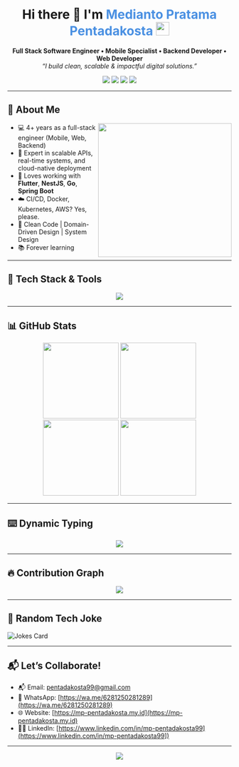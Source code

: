 <h1 align="center">
  Hi there 👋 I'm <span style="color:#4A90E2">Medianto Pratama Pentadakosta</span>
  <img src="https://media.giphy.com/media/hvRJCLFzcasrR4ia7z/giphy.gif" width="30px"/>
</h1>

<p align="center">
  <strong>Full Stack Software Engineer • Mobile Specialist • Backend Developer • Web Developer</strong><br/>
  <em>“I build clean, scalable & impactful digital solutions.”</em>
</p>

<p align="center">
    <a href="mailto:pentadakosta99@gmail.com"><img src="https://img.shields.io/badge/email-pentadakosta99@gmail.com-red?style=for-the-badge&logo=gmail"></a>
    <a href="https://wa.me/6281250281289" target="_blank"><img src="https://img.shields.io/badge/WhatsApp-25D366?style=for-the-badge&logo=whatsapp&logoColor=white" /></a>
    <a href="https://www.linkedin.com/in/mp-pentadakosta99"><img src="https://img.shields.io/badge/linkedin-Connect-blue?style=for-the-badge&logo=linkedin"></a>
    <a href="https://mp-pentadakosta.my.id"><img src="https://img.shields.io/badge/portfolio-Visit-black?style=for-the-badge&logo=vercel"></a>

</p>

---

## 🧠 About Me

<img align="right" src="https://media.giphy.com/media/qgQUggAC3Pfv687qPC/giphy.gif" width="300" />

- 💻 4+ years as a full-stack engineer (Mobile, Web, Backend)
- 🚀 Expert in scalable APIs, real-time systems, and cloud-native deployment
- 🧰 Loves working with **Flutter**, **NestJS**, **Go**, **Spring Boot**
- ☁️ CI/CD, Docker, Kubernetes, AWS? Yes, please.
- 🎯 Clean Code | Domain-Driven Design | System Design
- 📚 Forever learning

---

## 🔧 Tech Stack & Tools

<p align="center">
  <img src="https://skillicons.dev/icons?i=flutter,react,nestjs,express,go,java,spring,nextjs,nodejs,ts,dotnet,python,laravel,vue,docker,kubernetes,aws,gcp,digitalocean,vercel,postgres,mysql,mongodb,redis,firebase,graphql,html,css,git,github" />
</p>

---

## 📊 GitHub Stats

<p align="center">
  <img src="https://github-readme-stats.vercel.app/api?username=mp-pentadakosta&show_icons=true&theme=radical&hide_border=true" height="170"/>
  <img src="https://github-readme-stats.vercel.app/api/top-langs/?username=mp-pentadakosta&layout=compact&theme=radical&hide_border=true" height="170"/>
    <img src="https://github-readme-streak-stats.herokuapp.com/?user=mp-pentadakosta&theme=radical&hide_border=true" height="170"/>
    <img src="https://github-profile-summary-cards.vercel.app/api/cards/profile-details?username=mp-pentadakosta&theme=radical&hide_border=true" height="170"/>
</p>

---

## ⌨️ Dynamic Typing

<p align="center">
  <img src="https://readme-typing-svg.demolab.com?font=Fira+Code&pause=1000&center=true&vCenter=true&width=435&lines=Backend+Engineer;Mobile+App+Developer;Clean+Architecture+Advocate;Event-driven+System+Builder;Cloud-native+Thinker;Flutter+%2B+NestJS+Lover" />
</p>

---

## 🔥 Contribution Graph

<p align="center">
  <img src="https://github-readme-activity-graph.vercel.app/graph?username=mp-pentadakosta&theme=react-dark&hide_border=true" />
</p>

---

## 🤣 Random Tech Joke

![Jokes Card](https://readme-jokes.vercel.app/api?theme=dark&hideBorder)

---

## 📬 Let’s Collaborate!

- 📬 Email: [pentadakosta99@gmail.com](mailto:pentadakosta99@gmail.com)
- 💬 WhatsApp: [https://wa.me/6281250281289](https://wa.me/6281250281289)
- 🌐 Website: [https://mp-pentadakosta.my.id](https://mp-pentadakosta.my.id)
- 🧑‍💼 LinkedIn: [https://www.linkedin.com/in/mp-pentadakosta99](https://www.linkedin.com/in/mp-pentadakosta99])

---

<p align="center">
  <img src="https://quotes-github-readme.vercel.app/api?type=horizontal&theme=tokyonight" />
</p>
